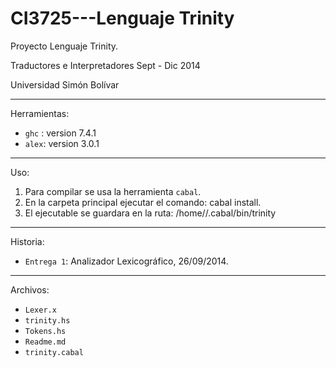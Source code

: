 CI3725---Lenguaje Trinity
==========================================================

Proyecto Lenguaje Trinity.

Traductores e Interpretadores Sept - Dic 2014

Universidad Simón Bolívar

---

Herramientas:

* `ghc` : version 7.4.1
* `alex`: version 3.0.1

---
Uso:

1. Para compilar se usa la herramienta `cabal`.
2. En la carpeta principal ejecutar el comando: cabal install.
3. El ejecutable se guardara en la ruta: /home/<usuario>/.cabal/bin/trinity

---

Historia:

* `Entrega 1`: Analizador Lexicográfico, 26/09/2014.

---

Archivos:

* `Lexer.x`
* `trinity.hs`
* `Tokens.hs`
* `Readme.md`
* `trinity.cabal`
	   
